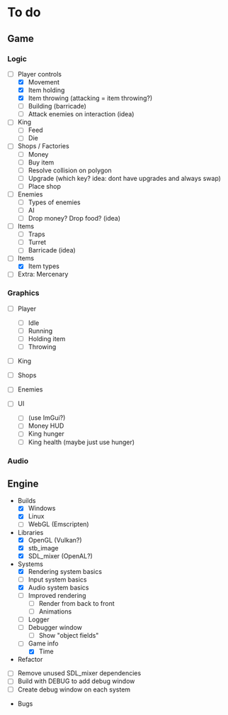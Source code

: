 # To do

## Game

### Logic

- [ ] Player controls
  - [x] Movement
  - [x] Item holding
  - [x] Item throwing (attacking = item throwing?)
  - [ ] Building (barricade)
  - [ ] Attack enemies on interaction (idea)

- [ ] King
  - [ ] Feed
  - [ ] Die

- [ ] Shops / Factories
  - [ ] Money
  - [ ] Buy item
  - [ ] Resolve collision on polygon
  - [ ] Upgrade (which key? idea: dont have upgrades and always swap)
  - [ ] Place shop

- [ ] Enemies
  - [ ] Types of enemies
  - [ ] AI
  - [ ] Drop money? Drop food? (idea)

- [ ] Items
  - [ ] Traps
  - [ ] Turret
  - [ ] Barricade (idea)

- [ ] Items
  - [x] Item types

- [ ] Extra: Mercenary

### Graphics

- [ ] Player
  - [ ] Idle
  - [ ] Running
  - [ ] Holding item
  - [ ] Throwing
- [ ] King
- [ ] Shops
- [ ] Enemies

- [ ] UI
  - [ ] (use ImGui?)
  - [ ] Money HUD
  - [ ] King hunger
  - [ ] King health (maybe just use hunger)

### Audio

## Engine

- Builds
  - [x] Windows
  - [x] Linux
  - [ ] WebGL (Emscripten)

- Libraries
  - [x] OpenGL (Vulkan?)
  - [x] stb_image
  - [x] SDL_mixer (OpenAL?)

- Systems
  - [x] Rendering system basics
  - [ ] Input system basics
  - [x] Audio system basics
  - [ ] Improved rendering
    - [ ] Render from back to front
    - [ ] Animations
  - [ ] Logger
  - [ ] Debugger window
    - [ ] Show "object fields"
  - [ ] Game info
    - [x] Time

-  Refactor
  - [ ] Remove unused SDL_mixer dependencies
  - [ ] Build with DEBUG to add debug window
  - [ ] Create debug window on each system

- Bugs

